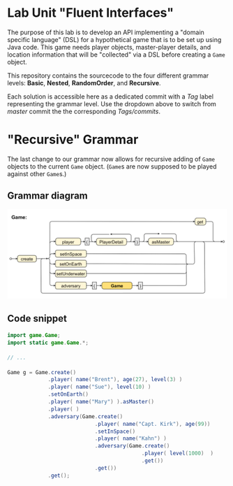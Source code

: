 # Lab Unit "Fluent Interfaces"

The purpose of this lab is to develop an API implementing a "domain specific language" (DSL) for a hypothetical game that is to be set up using Java code.
This game needs player objects, master-player details, and location information that will be "collected" via a DSL before creating a `Game` object.

This repository contains the sourcecode to the four different grammar levels: **Basic**, **Nested**, **RandomOrder**, and **Recursive**.

Each solution is accessible here as a dedicated commit with a *Tag* label representing the grammar level. Use the dropdown above to switch from *master* commit the the corresponding *Tags/commits*.

# "Recursive" Grammar

The last change to our grammar now allows for recursive adding of `Game` objects to the current `Game` object. (`Game`s are now supposed to be played against other `Game`s.)


## Grammar diagram

![Recursive Grammar](Recursive.jpg)

## Code snippet

````java
import game.Game;
import static game.Game.*;

// ...

Game g = Game.create()
             .player( name("Brent"), age(27), level(3) )
             .player( name("Sue"), level(10) )
             .setOnEarth()
             .player( name("Mary") ).asMaster()
             .player( )
             .adversary(Game.create()
                            .player( name("Capt. Kirk"), age(99))
                            .setInSpace()
                            .player( name("Kahn") )
                            .adversary(Game.create()
                                           .player( level(1000)  )
                                           .get())
                            .get())
             .get();




````
